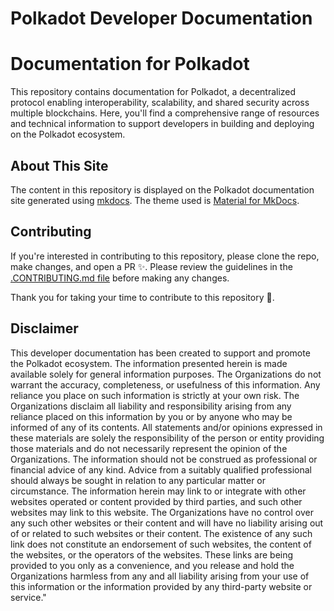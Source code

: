 # Polkadot Developer Documentation

# Documentation for Polkadot

This repository contains documentation for Polkadot, a decentralized protocol enabling interoperability, scalability, and shared security across multiple blockchains. Here, you'll find a comprehensive range of resources and technical information to support developers in building and deploying on the Polkadot ecosystem.

## About This Site

The content in this repository is displayed on the Polkadot documentation site generated using <a href="https://www.mkdocs.org/" target="_blank">mkdocs</a>. The theme used is <a href="https://squidfunk.github.io/mkdocs-material/" target="_blank">Material for MkDocs</a>.

## Contributing

If you're interested in contributing to this repository, please clone the repo, make changes, and open a PR ✨. Please review the guidelines in the [.CONTRIBUTING.md file](https://github.com/polkadot-developers/polkadot-docs/blob/812704e02be50bf2feaa2ecccc4beebfc5fc17d8/.CONTRIBUTING.md) before making any changes.

Thank you for taking your time to contribute to this repository 💜.

## Disclaimer

This developer documentation has been created to support and promote the Polkadot ecosystem. The information presented herein is made available solely for general information purposes. The Organizations do not warrant the accuracy, completeness, or usefulness of this information. Any reliance you place on such information is strictly at your own risk. The Organizations disclaim all liability and responsibility arising from any reliance placed on this information by you or by anyone who may be informed of any of its contents. All statements and/or opinions expressed in these materials are solely the responsibility of the person or entity providing those materials and do not necessarily represent the opinion of the Organizations. The information should not be construed as professional or financial advice of any kind. Advice from a suitably qualified professional should always be sought in relation to any particular matter or circumstance. The information herein may link to or integrate with other websites operated or content provided by third parties, and such other websites may link to this website. The Organizations have no control over any such other websites or their content and will have no liability arising out of or related to such websites or their content. The existence of any such link does not constitute an endorsement of such websites, the content of the websites, or the operators of the websites. These links are being provided to you only as a convenience, and you release and hold the Organizations harmless from any and all liability arising from your use of this information or the information provided by any third-party website or service."
